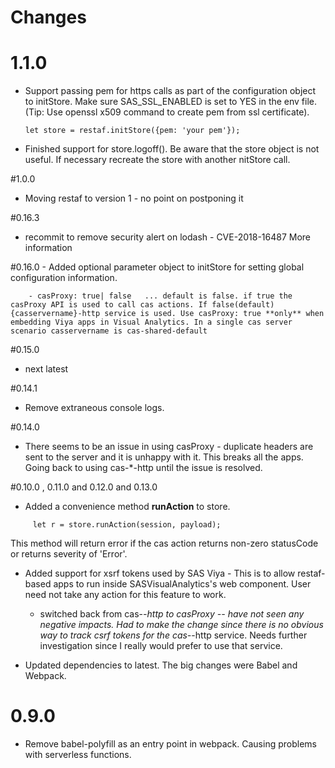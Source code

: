 # Changes 

# 1.1.0 
   - Support passing pem for https calls as part of the configuration object to initStore. Make sure SAS_SSL_ENABLED is set to YES in the env file. (Tip: Use openssl x509 command to create pem from ssl certificate).
       
         let store = restaf.initStore({pem: 'your pem'});

   - Finished support for store.logoff(). Be aware that the store object is not useful. If necessary recreate the store with another nitStore call. 
   
#1.0.0

   - Moving restaf to version 1 - no point on postponing it 

#0.16.3
   - recommit to remove security alert on lodash -  CVE-2018-16487 More information
   
#0.16.0
    - Added optional parameter object to initStore for setting global configuration information.

        - casProxy: true| false   ... default is false. if true the casProxy API is used to call cas actions. If false(default) {casservername}-http service is used. Use casProxy: true **only** when embedding Viya apps in Visual Analytics. In a single cas server scenario casservername is cas-shared-default


#0.15.0
   - next latest

#0.14.1
   - Remove extraneous console logs.

#0.14.0
   - There seems to be an issue in using casProxy - duplicate headers are sent to the server and it is unhappy with it. This breaks all the apps. Going back to using cas-*-http until the issue is resolved.

#0.10.0 , 0.11.0 and 0.12.0 and 0.13.0

 - Added a convenience method **runAction** to store. 
```
     let r = store.runAction(session, payload);
```
This method will return error if the cas action returns non-zero statusCode or returns severity of 'Error'. 

 - Added support for xsrf tokens used by SAS Viya - This is to allow restaf-based apps to run inside SASVisualAnalytics's web component. User need not take any action for this feature to work.

    - switched back from cas-*-http to casProxy -- have not seen any negative impacts. Had to make the change since there is no obvious way to track csrf tokens for the cas-*-http service. Needs further investigation since I really would prefer to use that service.     

 - Updated dependencies to latest. The big changes were Babel and Webpack. 

# 0.9.0

- Remove babel-polyfill as an entry point in webpack. Causing problems with serverless functions.
